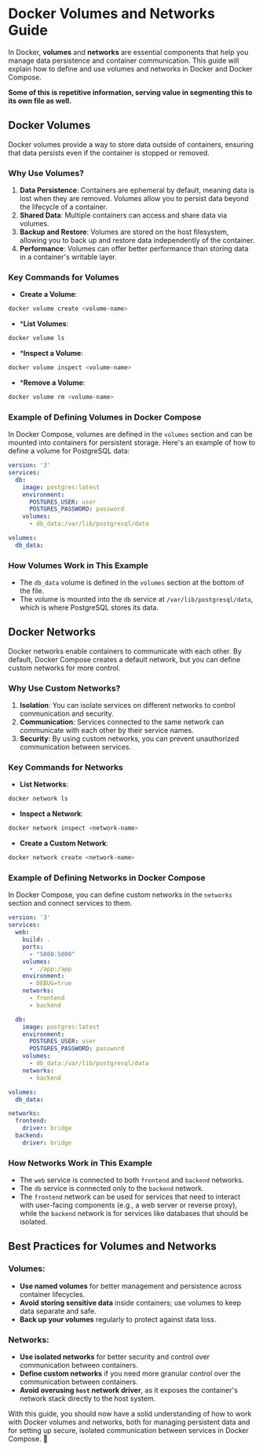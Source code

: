 # Docker Volumes and Networks Guide

In Docker, **volumes** and **networks** are essential components that help you manage data persistence and container communication. This guide will explain how to define and use volumes and networks in Docker and Docker Compose.

**Some of this is repetitive information, serving value in segmenting this to its own file as well.**
## Docker Volumes

Docker volumes provide a way to store data outside of containers, ensuring that data persists even if the container is stopped or removed.

### Why Use Volumes?

1. **Data Persistence**: Containers are ephemeral by default, meaning data is lost when they are removed. Volumes allow you to persist data beyond the lifecycle of a container.
2. **Shared Data**: Multiple containers can access and share data via volumes.
3. **Backup and Restore**: Volumes are stored on the host filesystem, allowing you to back up and restore data independently of the container.
4. **Performance**: Volumes can offer better performance than storing data in a container's writable layer.

### Key Commands for Volumes

- **Create a Volume**:
```bash
docker volume create <volume-name>
```

* ***List Volumes**:
```bash
docker volume ls
```

* ***Inspect a Volume**:
```bash
docker volume inspect <volume-name>
```

* ***Remove a Volume**:
```bash
docker volume rm <volume-name>
```

### Example of Defining Volumes in Docker Compose

In Docker Compose, volumes are defined in the `volumes` section and can be mounted into containers for persistent storage. Here's an example of how to define a volume for PostgreSQL data:
```yaml
version: '3'
services:
  db:
    image: postgres:latest
    environment:
      POSTGRES_USER: user
      POSTGRES_PASSWORD: password
    volumes:
      - db_data:/var/lib/postgresql/data

volumes:
  db_data:
```

### How Volumes Work in This Example

- The `db_data` volume is defined in the `volumes` section at the bottom of the file.
- The volume is mounted into the `db` service at `/var/lib/postgresql/data`, which is where PostgreSQL stores its data.

## Docker Networks

Docker networks enable containers to communicate with each other. By default, Docker Compose creates a default network, but you can define custom networks for more control.

### Why Use Custom Networks?

1. **Isolation**: You can isolate services on different networks to control communication and security.
2. **Communication**: Services connected to the same network can communicate with each other by their service names.
3. **Security**: By using custom networks, you can prevent unauthorized communication between services.

### Key Commands for Networks

- **List Networks**:
```bash
docker network ls
```

- **Inspect a Network**:
```bash
docker network inspect <network-name>
```

- **Create a Custom Network**:
```bash
docker network create <network-name>
```

### Example of Defining Networks in Docker Compose

In Docker Compose, you can define custom networks in the `networks` section and connect services to them.
```yaml
version: '3'
services:
  web:
    build: .
    ports:
      - "5000:5000"
    volumes:
      - ./app:/app
    environment:
      - DEBUG=true
    networks:
      - frontend
      - backend

  db:
    image: postgres:latest
    environment:
      POSTGRES_USER: user
      POSTGRES_PASSWORD: password
    volumes:
      - db_data:/var/lib/postgresql/data
    networks:
      - backend

volumes:
  db_data:

networks:
  frontend:
    driver: bridge
  backend:
    driver: bridge
```

### How Networks Work in This Example

- The `web` service is connected to both `frontend` and `backend` networks.
- The `db` service is connected only to the `backend` network.
- The `frontend` network can be used for services that need to interact with user-facing components (e.g., a web server or reverse proxy), while the `backend` network is for services like databases that should be isolated.

## Best Practices for Volumes and Networks

### Volumes:

- **Use named volumes** for better management and persistence across container lifecycles.
- **Avoid storing sensitive data** inside containers; use volumes to keep data separate and safe.
- **Back up your volumes** regularly to protect against data loss.

### Networks:

- **Use isolated networks** for better security and control over communication between containers.
- **Define custom networks** if you need more granular control over the communication between containers.
- **Avoid overusing `host` network driver**, as it exposes the container's network stack directly to the host system.

With this guide, you should now have a solid understanding of how to work with Docker volumes and networks, both for managing persistent data and for setting up secure, isolated communication between services in Docker Compose. 🚀
